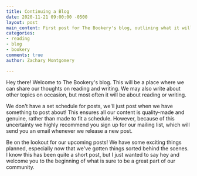 ```yaml
---
title: Continuing a Blog
date: 2020-11-21 09:00:00 -0500
layout: post
main_content: First post for The Bookery's blog, outlining what it will be used for.
categories:
- reading
- blog
- bookery
comments: true
author: Zachary Montgomery

---
```

Hey there! Welcome to The Bookery's blog. This will be a place where we can share our thoughts on reading and writing. We may also write about other topics on occasion, but most often it will be about reading or writing.

We don't have a set schedule for posts, we'll just post when we have something to post about! This ensures all our content is quality-made and genuine, rather than made to fit a schedule. However, because of this uncertainty we highly recommend you sign up for our mailing list, which will send you an email whenever we release a new post.

Be on the lookout for our upcoming posts! We have some exciting things planned, especially now that we've gotten things sorted behind the scenes. I know this has been quite a short post, but I just wanted to say hey and welcome you to the beginning of what is sure to be a great part of our community.